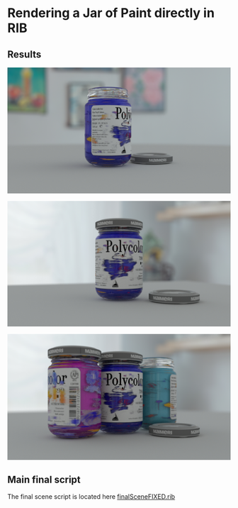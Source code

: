 # Rendering a Jar of Paint directly in RIB


## Results

![reult1](/RenderedImages/FinalSingleJar.jpeg)

![result2](/RenderedImages/FinalSingleJar2.jpeg)

![result3](/RenderedImages/FinalManyJars.jpeg)

## Main final script

The final scene script is located here [finalSceneFIXED.rib](/finalSceneFIXED.rib)